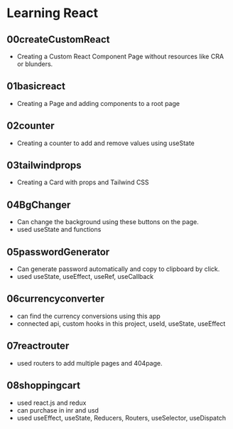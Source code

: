 # Learning React
## 00createCustomReact
 - Creating a Custom React Component Page without resources like CRA or blunders.
## 01basicreact
 - Creating a Page and adding components to a root page
## 02counter
 - Creating a counter to add and remove values using useState
## 03tailwindprops
 - Creating a Card with props and Tailwind CSS
## 04BgChanger
 - Can change the background using these buttons on the page.
 - used useState and functions
## 05passwordGenerator
 - Can generate password automatically and copy to clipboard by click. 
 - used useState, useEffect, useRef, useCallback
## 06currencyconverter
 - can find the currency conversions using this app
 - connected api, custom hooks in this project, useId, useState, useEffect
## 07reactrouter
 - used routers to add multiple pages and 404page.
## 08shoppingcart
 - used react.js and redux
 - can purchase in inr and usd
 - used useEffect, useState, Reducers, Routers, useSelector, useDispatch
